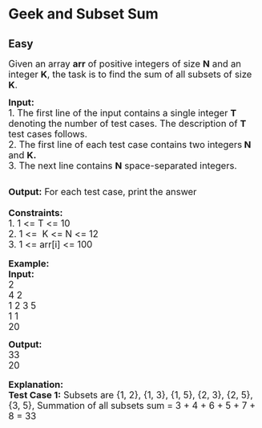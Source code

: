 # Geek and Subset Sum
## Easy
<div class="problems_problem_content__Xm_eO"><p><span style="font-size:18px">Given an array <strong>arr</strong> of positive integers of size <strong>N</strong> and an integer <strong>K</strong>, the task is to find the sum of all subsets of size <strong>K</strong>.</span></p>

<p><span style="font-size:18px"><strong>Input: </strong><br>
1. The first line of the input contains a single integer<em> </em> <strong>T</strong> denoting the number of test cases. The description of&nbsp;<strong>T</strong> test cases follows.<br>
2. The first line of each test case contains two integers<strong> N </strong>and <strong>K.</strong><br>
3. The next line contains <strong>N</strong> space-separated integers.</span></p>

<p><br>
<span style="font-size:18px"><strong>Output:</strong> For each test case, print<strong> </strong>the answer<br>
<br>
<strong>Constraints:</strong><br>
1. 1 &lt;= T &lt;= 10</span><br>
<span style="font-size:18px">2. </span><span style="font-size:18px">1 &lt;=&nbsp; K &lt;= N &lt;= 12<br>
3. 1 &lt;= arr[i] &lt;= 100</span><br>
<br>
<span style="font-size:18px"><strong>Example:<br>
Input:</strong></span><br>
<span style="font-size:18px">2</span><br>
<span style="font-size:18px">4 2<br>
1 2 3 5<br>
1 1<br>
20</span></p>

<p><strong><span style="font-size:18px">Output:</span></strong><br>
<span style="font-size:18px">33<br>
20</span><br>
<br>
<span style="font-size:18px"><strong>Explanation:</strong></span><br>
<span style="font-size:18px"><strong>Test Case 1:</strong> Subsets are {1, 2}, {1, 3}, {1, 5}, {2, 3}, {2, 5}, {3, 5}, Summation of all subsets sum = 3 + 4 + 6 + 5 + 7 + 8 = 33</span></p>
</div>